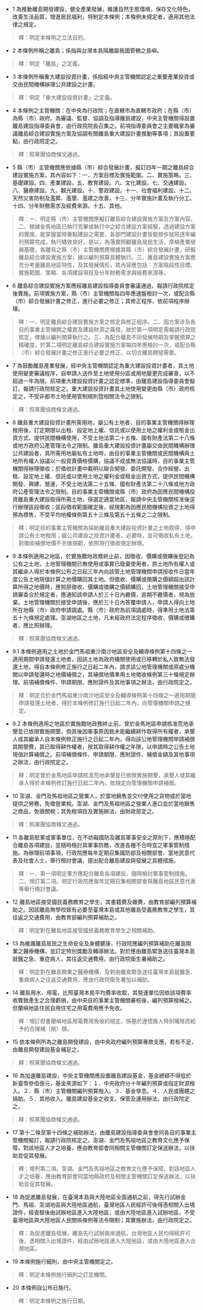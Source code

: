 * 1 為推動離島開發建設，健全產業發展，維護自然生態環境，保存文化特色，改善生活品質，增進居民福利，特制定本條例；本條例未規定者，適用其他法律之規定。

> 釋：明定本條例之立法目的。

* 2 本條例所稱之離島；係指與台灣本島隔離屬我國管轄之島嶼。

> 釋：明定「離島」之定義。

* 3 本條例所稱重大建設投資計畫，係指經中央主管機關認定之重要產業投資或交由民間機構辦理公共建設之計畫。

> 釋：明定「重大建設投資計畫」之定義。

* 4 本條例之主管機關：在中央為行政院；在直轄市為直轄市政府；在縣（市）為縣（市）政府。為審議、監督、協調及指導離島建設，中央主管機關得設置離島建設指導委員會，由行政院院長召集之。前項指導委員會之主要職掌為審議離島綜合建設實施方案及協調有關離島重大建設計畫推動等事項；其設置要點，由行政院定之。

> 釋：照黨團協商條文通過。

* 5 縣（市）主管機關應依據縣（市）綜合發展計畫，擬訂四年一期之離島綜合建設實施方案，其內容如下：一、方案目標及實施範圍。二、實施策略。三、基礎建設。四、產業建設。五、教育建設。六、文化建設。七、交通建設。八、醫療建設。九、觀光建設。十、警政建設。十一、社會福利建設。十二、天然災害防制及濫葬、濫墾、濫建之改善。十三、分年實施計畫及執行分工。十四、分年財務需求及經費來源。十五、其他。

> 釋：一、明定縣（市）主管機關應擬訂離島綜合建設實施方案及方案內容。二、根據金馬地區已執行完畢或執行中之綜合建設方案經驗，透過建設方案的實施，能掌握當時重點建設之需要，各部門建設計畫皆能按步就班逐年編列預算完成，執行績效良好。是以，為落實照顧離島居民生活，厚植產業發展基礎，各離鳥之縣（市）主管機關應根據其縣（市）綜合發展計畫，研擬離島綜合建設實施方案，據以編列預算具體執行。三、離島建設實施方案應充分考量離島地區特性，及其發展情形，其內容應包括：方案階段性目標、實施範圍、策略、各項建設項目及分年財務需求與經費來源等。

* 6 離島綜合建設實施方案應經離島建設指導委員會審議通過，報請行政院核定後實施。前項實施方案，縣（市）主管機關每四年應通盤檢討一次，或配合縣（市）綜合發展計畫之修正，進行必要之修正；其修正程序，依前項程序辦理。

> 釋：一、明定離島綜合建設實施方案之核定與修正程序。二、因方案涉及各目的事業主管機關之權責及建設財源之籌措，故於第一項明定需報請行政院核定，俾據以編列預算執行之。三、為配合離島不同發展時期及掌握預算之精確度，於第二項明定離島綜合建設實施方案每四年應檢討一次，或配合縣（市）綜合發展計畫之修正進行必要之修正，以切合離島開發需要。

* 7 為鼓勵離島產業發展，經中央主管機關認定為重大建設投資計畫者，其土地使用變更審議程序，自申請人送件至土地使用分區或用地變更完成審查，以不超過一年為限。前項重大建設投資計畫之認定標準，由離島建設指導委員會擬訂，報請行政院核定之。重大建設投資計畫其土地使用變更由縣（市）政府核定之，不受非都市土地使用管制規則暨相關法令之限制。

> 釋：照黨團協商條文通過。

* 8 離島重大建設投資計畫所需用地，屬公有土地者，目的事業主管機關得辦理撥用後，訂定期限以出租、設定地上權、信託或以使用土地之權利金或租金出資方式，提供民間機構使用，不受土地法第二十五條、國有財產法第二十八條或地方政府公產管理法令之限制。離島重大建設投資計畫屬交由民間機構辦理公共建設者，其所需用地屬私有土地時，由目的事業主管機關或民間機構與土地所有權人協議以一般買賣價格價購，協議不成或無法協議時，目的事業主管機關得辦理徵收；於徵收計畫中載明以聯合開發、委託開發、合作經營、出租、設定地上權、信託或以使用土地之權利金或租金出資方式，提供民間機構開發、興建、營運，不受土地法第二十五條、國有財產法第二十八條或地方政府公產管理法令之限制。目的事業主管機關或縣（市）政府為因應民間機構投資離島重大建設取得所需土地，得選定適當地區，報請中央主管機關核准後逕行辦理區段徵收；區段徵收範圍確定後，經規劃為因應民間機構投資之土地得預為標售，不受平均地權條例第五十三條及第五十五條之二之限制。

> 釋：明定目的事業主管機關為協助離島重大建設投資計畫之土地取得，得申請公有土地撥用；屬公共建設之投資計畫者，必要時，並可徵收私有土地，對徵收補償地價不另做規範，依照現行徵收規定辦理。

* 9 本條例適用之地區，於實施戰地政務終止前，因徵收、價購或徵購後登記為公有之土地，土地管理機關已無使用或事實已廢棄使用者，原土地所有權人或其繼承人得於本條例公布之日起三年內向該管土地管理機關申請按收件日當年度公告土地現值計算之地價購回其土地。但徵收、價購或徵購之價額超出該計算所得之地價時，應照原徵收、價購或徵購之價額購回，土地管理機關接受申請審查合於規定者，應通知該申請人於三十日內繳價，逾期不繳價者，視為放棄。土地管理機關於接受申請後，應於三十日內答覆申請人，申請人得向土地所在地縣（市）政府申請調處。縣（市）政府為前項調處時，得準用土地法第五十九條規定處理。澎湖地區之土地，凡未經政府法定程序徵收、價購或徵購者，應比照辦理。

> 釋：照黨團協商條文通過。

* 9.1 本條例適用之土地於金門馬祖東沙南沙地區安全及輔導條例第十四條之一適用期間申請發還土地者，因該土地為政府機關使用或已移轉於私人致無法發還土地，得自本條例修正施行之日起二年內，請求該公地管理機關或原處分機關以申請發還時之地價補償之，其補償地價準用土地徵收條例第三十條規定辦理。前項補償條件、申請期限、應附證件及其他事項之辦法，由行政院定之。

> 釋：明定合於金門馬祖東沙南沙地區安全及輔導條例第十四條之一適用期間申請發還土地者，得於本條例修訂施行日起二年內，向管理機關申請之規定。

* 9.2 本條例適用之地區於實施戰地政務終止前，曾於金馬地區申請核准荒地承墾並已依限實施開墾，倘其後因軍事原因致未能繼續耕作取得所有權者，承墾人或其繼承人自本條例修正施行之日起二年內，得向該公地管理機關申請補償其開墾費，其已取得耕作權者，按其取得耕作權之年限，以申請時之公告土地現值計算補償之。前項補償條件、申請期限、應附證件、補償金額及其他事項之辦法，由行政院定之。

> 釋：明定曾於金馬地區申請核准荒地承墾並已依限實施開墾，承墾人或其繼承人得於本條例修訂施行日起二年內，依規定向管理機關申請補償。

* 10 澎湖、金門及馬祖地區之營業人，於當地銷售並交付使用之貨物或於當地提供之勞務，免徵營業稅。澎湖、金門及馬祖地區之營業人進口並於當地銷售之商品，免徵關稅；其免稅項目及實施辦法，由財政部定之。

> 釋：照黨團協商條文通過。

* 11 各離島駐軍或軍事單位，在不妨礙國防及離島軍事安全之原則下，應積極配合離島各項建設，並隨時檢討其軍事防務，改進各種不合時宜之軍事管制措施。為辦理前項事項，行政院應每年定期召集國防部及相關部會、當地民意代表及社會人士，舉行檢討會議，提出配合離島建設與發展之具體措施。

> 釋：一、第一項明定軍方應配合離島各項建設，隨時檢討軍事管制措施。二、增訂第二項。明定行政院應每年定期召集相關部會與離島地區民意代表等舉行檢討會議。

* 12 離島地區接受國民義務教育之學生，其書籍費及雜費，由教育部編列預算補助之。因該離島無學校致有必要至臺灣本島或其他離島受義務教育之學生，其往返之交通費用，由教育部編列預算補助之。

> 釋：明定對在離島地區接受國民義務教育學生之相關補助。

* 13 為維護離島居民之生命安全及身體健康，行政院應編列預算補助在離島開業之醫療機構，並訂定特別獎勵及輔導辦法。對於應由離島緊急送往臺灣本島就醫之急、重症病人，其往返交通費用，由行政院衛生署補助之。

> 釋：明定對在離島開業之醫療機構，及對由離島緊急送往臺灣本島就醫急、重病病人之往返交通費用，應由行政院衛生署加以補助。

* 14 離島用水、用電，比照臺灣本島平均費率收取，其營運單位因依該項費率收費致產生之合理虧損，由中央目的事業主管機關審核後，編列預算撥補之。但蘭嶼地區住民自用住宅之用電費用應予免收。

> 釋：增訂但書蘭嶼地區用電費用免收的規定，係基於達悟族人特別犧牲而給予的合理補（賠）償。

* 15 依本條例所為之離島開發建設，由中央政府編列預算專款支應，若有不足，由離島開發建設基金補足之。

> 釋：照黨團協商條文通過。

* 16 為加速離島建設，中央主管機關應設置離島建設基金，基金總額不得低於新臺幣參佰億元，基金來源如下：１．中央政府分十年編列預算或指定財源撥入。２．縣（市）主管機關編列預算撥入。３．基金孳息。４．人民或團體之捐助。５．其他收入。離島建設基金之收支、保管及運用辦法，由行政院定之。

> 釋：照黨團協商條文通過。

* 17 第十二條至第十四條之補助辦法，由離島建設指導委員會會同各目的事業主管機關擬訂，報請行政院核定之。澎湖、金門及馬祖地區之教育文化應予保障，對該地區人才之培養，應由教育部會同相關主管機關訂定保送辦法，以扶助並促其發展。

> 釋：增列第二項。澎湖、金門及馬祖地區之教育文化應予保障，對該地區人才之培養，應由教育部會同當地縣政府及相關主管機關訂定保送辦法，以扶助並促其發展。

* 18 為促進離島發展，在臺灣本島與大陸地區全面通航之前，得先行試辦金門、馬祖、澎湖地區與大陸地區通航，臺灣地區人民經許可後得憑相關入出境證件，經查驗後由試辦地區進入大陸地區，或由大陸地區進入試辦地區，不受臺灣地區與大陸地區人民關係條例等法令限制；其實施辦法，由行政院定之。

> 釋：為促進離島發展，離島先行試辦兩岸通航，台灣地區人民均得經許可後，憑相關入出境證件，經由試辦地區進入大陸地區，或由大陸地區進入台灣地區。

* 19 本條例施行細則，由中央主管機關定之。

> 釋：明定本條例施行細則之訂定機關。

* 20 本條例自公布日施行。

> 釋：明定本條例之施行日期。

